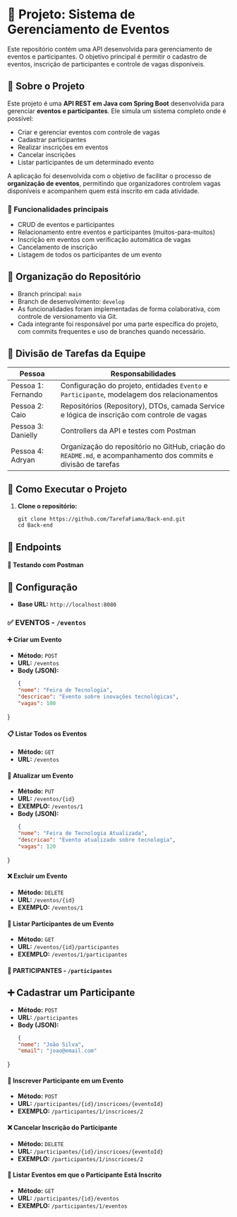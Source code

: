 ﻿# 🎯 Projeto: Sistema de Gerenciamento de Eventos

Este repositório contém uma API desenvolvida para gerenciamento de eventos e participantes.
O objetivo principal é permitir o cadastro de eventos, inscrição de participantes e 
controle de vagas disponíveis.

## 📌 Sobre o Projeto

Este projeto é uma **API REST em Java com Spring Boot** desenvolvida para gerenciar **eventos e participantes**. Ele simula um sistema completo onde é possível:

- Criar e gerenciar eventos com controle de vagas
- Cadastrar participantes
- Realizar inscrições em eventos
- Cancelar inscrições
- Listar participantes de um determinado evento

A aplicação foi desenvolvida com o objetivo de facilitar o processo de **organização de eventos**, permitindo que organizadores controlem vagas disponíveis e acompanhem quem está inscrito em cada atividade.

### 🔧 Funcionalidades principais

- CRUD de eventos e participantes
- Relacionamento entre eventos e participantes (muitos-para-muitos)
- Inscrição em eventos com verificação automática de vagas
- Cancelamento de inscrição
- Listagem de todos os participantes de um evento

## 📁 Organização do Repositório

- Branch principal: `main`
- Branch de desenvolvimento: `develop`
- As funcionalidades foram implementadas de forma colaborativa, com controle de versionamento via Git.
- Cada integrante foi responsável por uma parte específica do projeto, com commits frequentes e uso de branches quando necessário.

## 👥 Divisão de Tarefas da Equipe

| Pessoa   | Responsabilidades |
|----------|-------------------|
| Pessoa 1: Fernando | Configuração do projeto, entidades `Evento` e `Participante`, modelagem dos relacionamentos |
| Pessoa 2: Caio | Repositórios (Repository), DTOs, camada Service e lógica de inscrição com controle de vagas |
| Pessoa 3: Danielly | Controllers da API e testes com Postman |
| Pessoa 4: Adryan | Organização do repositório no GitHub, criação do `README.md`, e acompanhamento dos commits e divisão de tarefas |

## 🚀 Como Executar o Projeto

1. **Clone o repositório:**

    ```
   git clone https://github.com/TarefaFiama/Back-end.git
   cd Back-end

## 🚀 Endpoints

#### 🧪 Testando com Postman
## 📌 Configuração
- **Base URL:** `http://localhost:8080`

### ✅ EVENTOS - `/eventos`

#### ➕ Criar um Evento
- **Método:** `POST`
- **URL:** `/eventos`
- **Body (JSON):**
  ```json
  {
  "nome": "Feira de Tecnologia",
  "descricao": "Evento sobre inovações tecnológicas",
  "vagas": 100
}

#### 📋 Listar Todos os Eventos
- **Método:**  `GET`
- **URL:**  `/eventos`

#### 🔄 Atualizar um Evento
- **Método:**  `PUT`
- **URL:**  `/eventos/{id}`
- **EXEMPLO:**  `/eventos/1`
- **Body (JSON):**
  ```json
  {
  "nome": "Feira de Tecnologia Atualizada",
  "descricao": "Evento atualizado sobre tecnologia",
  "vagas": 120
}

#### ❌ Excluir um Evento
- **Método:**  `DELETE`
- **URL:**  `/eventos/{id}`
- **EXEMPLO:**  `/eventos/1`

#### 👥 Listar Participantes de um Evento
- **Método:**  `GET`
- **URL:**  `/eventos/{id}/participantes`
- **EXEMPLO:**  `/eventos/1/participantes`

#### 👤 PARTICIPANTES - `/participantes`
## ➕ Cadastrar um Participante
- **Método:**  `POST`
- **URL:**  `/participantes`
- **Body (JSON):**
  ```json
  {
  "nome": "João Silva",
  "email": "joao@email.com"
}

#### 📝 Inscrever Participante em um Evento
- **Método:**  `POST`
- **URL:**  `/participantes/{id}/inscricoes/{eventoId}`
- **EXEMPLO:**  `/participantes/1/inscricoes/2`

#### ❌ Cancelar Inscrição do Participante
- **Método:**  `DELETE`
- **URL:**  `/participantes/{id}/inscricoes/{eventoId}`
- **EXEMPLO:**  `/participantes/1/inscricoes/2`

#### 📅 Listar Eventos em que o Participante Está Inscrito
- **Método:**  `GET`
- **URL:**  `/participantes/{id}/eventos`
- **EXEMPLO:**  `/participantes/1/eventos`
